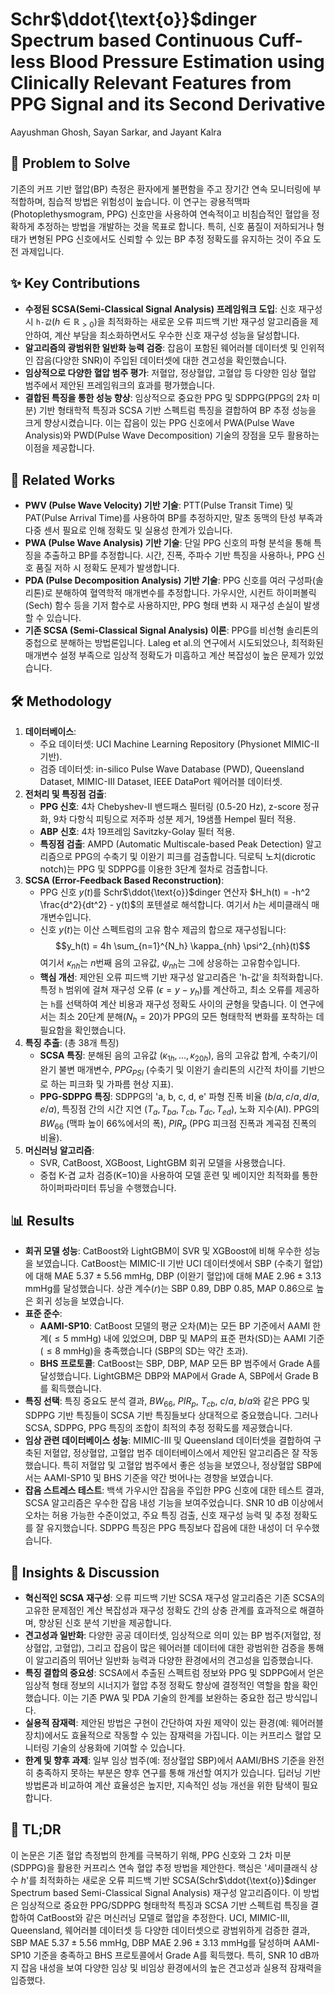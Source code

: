 # Schr$\ddot{\text{o}}$dinger Spectrum based Continuous Cuff-less Blood Pressure Estimation using Clinically Relevant Features from PPG Signal and its Second Derivative

Aayushman Ghosh, Sayan Sarkar, and Jayant Kalra

## 🧩 Problem to Solve

기존의 커프 기반 혈압(BP) 측정은 환자에게 불편함을 주고 장기간 연속 모니터링에 부적합하며, 침습적 방법은 위험성이 높습니다. 이 연구는 광용적맥파(Photoplethysmogram, PPG) 신호만을 사용하여 연속적이고 비침습적인 혈압을 정확하게 추정하는 방법을 개발하는 것을 목표로 합니다. 특히, 신호 품질이 저하되거나 형태가 변형된 PPG 신호에서도 신뢰할 수 있는 BP 추정 정확도를 유지하는 것이 주요 도전 과제입니다.

## ✨ Key Contributions

- **수정된 SCSA(Semi-Classical Signal Analysis) 프레임워크 도입**: 신호 재구성 시 `h-값`($h \in \mathbb{R}_{>0}$)을 최적화하는 새로운 오류 피드백 기반 재구성 알고리즘을 제안하여, 계산 부담을 최소화하면서도 우수한 신호 재구성 성능을 달성합니다.
- **알고리즘의 광범위한 일반화 능력 검증**: 잡음이 포함된 웨어러블 데이터셋 및 인위적인 잡음(다양한 SNR)이 주입된 데이터셋에 대한 견고성을 확인했습니다.
- **임상적으로 다양한 혈압 범주 평가**: 저혈압, 정상혈압, 고혈압 등 다양한 임상 혈압 범주에서 제안된 프레임워크의 효과를 평가했습니다.
- **결합된 특징을 통한 성능 향상**: 임상적으로 중요한 PPG 및 SDPPG(PPG의 2차 미분) 기반 형태학적 특징과 SCSA 기반 스펙트럼 특징을 결합하여 BP 추정 성능을 크게 향상시켰습니다. 이는 잡음이 있는 PPG 신호에서 PWA(Pulse Wave Analysis)와 PWD(Pulse Wave Decomposition) 기술의 장점을 모두 활용하는 이점을 제공합니다.

## 📎 Related Works

- **PWV (Pulse Wave Velocity) 기반 기술**: PTT(Pulse Transit Time) 및 PAT(Pulse Arrival Time)를 사용하여 BP를 추정하지만, 말초 동맥의 탄성 부족과 다중 센서 필요로 인해 정확도 및 실용성 한계가 있습니다.
- **PWA (Pulse Wave Analysis) 기반 기술**: 단일 PPG 신호의 파형 분석을 통해 특징을 추출하고 BP를 추정합니다. 시간, 진폭, 주파수 기반 특징을 사용하나, PPG 신호 품질 저하 시 정확도 문제가 발생합니다.
- **PDA (Pulse Decomposition Analysis) 기반 기술**: PPG 신호를 여러 구성파(솔리톤)로 분해하여 혈역학적 매개변수를 추정합니다. 가우시안, 시컨트 하이퍼볼릭(Sech) 함수 등을 기저 함수로 사용하지만, PPG 형태 변화 시 재구성 손실이 발생할 수 있습니다.
- **기존 SCSA (Semi-Classical Signal Analysis) 이론**: PPG를 비선형 솔리톤의 중첩으로 분해하는 방법론입니다. Laleg et al.의 연구에서 시도되었으나, 최적화된 매개변수 설정 부족으로 임상적 정확도가 미흡하고 계산 복잡성이 높은 문제가 있었습니다.

## 🛠️ Methodology

1. **데이터베이스**:
   - 주요 데이터셋: UCI Machine Learning Repository (Physionet MIMIC-II 기반).
   - 검증 데이터셋: in-silico Pulse Wave Database (PWD), Queensland Dataset, MIMIC-III Dataset, IEEE DataPort 웨어러블 데이터셋.
2. **전처리 및 특징점 검출**:
   - **PPG 신호**: 4차 Chebyshev-II 밴드패스 필터링 (0.5-20 Hz), z-score 정규화, 9차 다항식 피팅으로 저주파 성분 제거, 19샘플 Hempel 필터 적용.
   - **ABP 신호**: 4차 19프레임 Savitzky-Golay 필터 적용.
   - **특징점 검출**: AMPD (Automatic Multiscale-based Peak Detection) 알고리즘으로 PPG의 수축기 및 이완기 피크를 검출합니다. 딕로틱 노치(dicrotic notch)는 PPG 및 SDPPG를 이용한 3단계 절차로 검출합니다.
3. **SCSA (Error-Feedback Based Reconstruction)**:
   - PPG 신호 $y(t)$를 Schr$\ddot{\text{o}}$dinger 연산자 $H_h(t) = -h^2 \frac{d^2}{dt^2} - y(t)$의 포텐셜로 해석합니다. 여기서 $h$는 세미클래식 매개변수입니다.
   - 신호 $y(t)$는 이산 스펙트럼의 고유 함수 제곱의 합으로 재구성됩니다: $$y_h(t) = 4h \sum_{n=1}^{N_h} \kappa_{nh} \psi^2_{nh}(t)$$ 여기서 $\kappa_{nh}$는 $n$번째 음의 고유값, $\psi_{nh}$는 그에 상응하는 고유함수입니다.
   - **핵심 개선**: 제안된 오류 피드백 기반 재구성 알고리즘은 'h-값'을 최적화합니다. 특정 `h` 범위에 걸쳐 재구성 오류 ($\epsilon = y - y_h$)를 계산하고, 최소 오류를 제공하는 `h`를 선택하여 계산 비용과 재구성 정확도 사이의 균형을 맞춥니다. 이 연구에서는 최소 20단계 분해($N_h = 20$)가 PPG의 모든 형태학적 변화를 포착하는 데 필요함을 확인했습니다.
4. **특징 추출**: (총 38개 특징)
   - **SCSA 특징**: 분해된 음의 고유값 ($\kappa_{1h}, \dots, \kappa_{20h}$), 음의 고유값 합계, 수축기/이완기 불변 매개변수, $PPG_{PSI}$ (수축기 및 이완기 솔리톤의 시간적 차이를 기반으로 하는 피크화 및 가파름 현상 지표).
   - **PPG-SDPPG 특징**: SDPPG의 'a, b, c, d, e' 파형 진폭 비율 ($b/a, c/a, d/a, e/a$), 특징점 간의 시간 지연 ($T_a, T_{ba}, T_{cb}, T_{dc}, T_{ed}$), 노화 지수(AI). PPG의 $BW_{66}$ (맥파 높이 66%에서의 폭), $PIR_p$ (PPG 피크점 진폭과 계곡점 진폭의 비율).
5. **머신러닝 알고리즘**:
   - SVR, CatBoost, XGBoost, LightGBM 회귀 모델을 사용했습니다.
   - 중첩 K-겹 교차 검증(K=10)을 사용하여 모델 훈련 및 베이지안 최적화를 통한 하이퍼파라미터 튜닝을 수행했습니다.

## 📊 Results

- **회귀 모델 성능**: CatBoost와 LightGBM이 SVR 및 XGBoost에 비해 우수한 성능을 보였습니다. CatBoost는 MIMIC-II 기반 UCI 데이터셋에서 SBP (수축기 혈압)에 대해 MAE $5.37 \pm 5.56$ mmHg, DBP (이완기 혈압)에 대해 MAE $2.96 \pm 3.13$ mmHg를 달성했습니다. 상관 계수($r$)는 SBP 0.89, DBP 0.85, MAP 0.86으로 높은 회귀 성능을 보였습니다.
- **표준 준수**:
  - **AAMI-SP10**: CatBoost 모델의 평균 오차(M)는 모든 BP 기준에서 AAMI 한계($\le 5$ mmHg) 내에 있었으며, DBP 및 MAP의 표준 편차(SD)는 AAMI 기준($\le 8$ mmHg)을 충족했습니다 (SBP의 SD는 약간 초과).
  - **BHS 프로토콜**: CatBoost는 SBP, DBP, MAP 모든 BP 범주에서 Grade A를 달성했습니다. LightGBM은 DBP와 MAP에서 Grade A, SBP에서 Grade B를 획득했습니다.
- **특징 선택**: 특징 중요도 분석 결과, $BW_{66}$, $PIR_p$, $T_{cb}$, $c/a$, $b/a$와 같은 PPG 및 SDPPG 기반 특징들이 SCSA 기반 특징들보다 상대적으로 중요했습니다. 그러나 SCSA, SDPPG, PPG 특징의 조합이 최적의 추정 정확도를 제공했습니다.
- **임상 관련 데이터베이스 성능**: MIMIC-III 및 Queensland 데이터셋을 결합하여 구축된 저혈압, 정상혈압, 고혈압 범주 데이터베이스에서 제안된 알고리즘은 잘 작동했습니다. 특히 저혈압 및 고혈압 범주에서 좋은 성능을 보였으나, 정상혈압 SBP에서는 AAMI-SP10 및 BHS 기준을 약간 벗어나는 경향을 보였습니다.
- **잡음 스트레스 테스트**: 백색 가우시안 잡음을 주입한 PPG 신호에 대한 테스트 결과, SCSA 알고리즘은 우수한 잡음 내성 기능을 보여주었습니다. SNR 10 dB 이상에서 오차는 허용 가능한 수준이었고, 주요 특징 검출, 신호 재구성 능력 및 추정 정확도를 잘 유지했습니다. SDPPG 특징은 PPG 특징보다 잡음에 대한 내성이 더 우수했습니다.

## 🧠 Insights & Discussion

- **혁신적인 SCSA 재구성**: 오류 피드백 기반 SCSA 재구성 알고리즘은 기존 SCSA의 고유한 문제점인 계산 복잡성과 재구성 정확도 간의 상충 관계를 효과적으로 해결하며, 향상된 신호 분석 기반을 제공합니다.
- **견고성과 일반화**: 다양한 공공 데이터셋, 임상적으로 의미 있는 BP 범주(저혈압, 정상혈압, 고혈압), 그리고 잡음이 많은 웨어러블 데이터에 대한 광범위한 검증을 통해 이 알고리즘의 뛰어난 일반화 능력과 다양한 환경에서의 견고성을 입증했습니다.
- **특징 결합의 중요성**: SCSA에서 추출된 스펙트럼 정보와 PPG 및 SDPPG에서 얻은 임상적 형태 정보의 시너지가 혈압 추정 정확도 향상에 결정적인 역할을 함을 확인했습니다. 이는 기존 PWA 및 PDA 기술의 한계를 보완하는 중요한 접근 방식입니다.
- **실용적 잠재력**: 제안된 방법은 구현이 간단하여 자원 제약이 있는 환경(예: 웨어러블 장치)에서도 효율적으로 작동할 수 있는 잠재력을 가집니다. 이는 커프리스 혈압 모니터링 기술의 상용화에 기여할 수 있습니다.
- **한계 및 향후 과제**: 일부 임상 범주(예: 정상혈압 SBP)에서 AAMI/BHS 기준을 완전히 충족하지 못하는 부분은 향후 연구를 통해 개선할 여지가 있습니다. 딥러닝 기반 방법론과 비교하여 계산 효율성은 높지만, 지속적인 성능 개선을 위한 탐색이 필요합니다.

## 📌 TL;DR

이 논문은 기존 혈압 측정법의 한계를 극복하기 위해, PPG 신호와 그 2차 미분(SDPPG)을 활용한 커프리스 연속 혈압 추정 방법을 제안한다. 핵심은 '세미클래식 상수 $h$'를 최적화하는 새로운 오류 피드백 기반 SCSA(Schr$\ddot{\text{o}}$dinger Spectrum based Semi-Classical Signal Analysis) 재구성 알고리즘이다. 이 방법은 임상적으로 중요한 PPG/SDPPG 형태학적 특징과 SCSA 기반 스펙트럼 특징을 결합하여 CatBoost와 같은 머신러닝 모델로 혈압을 추정한다. UCI, MIMIC-III, Queensland, 웨어러블 데이터셋 등 다양한 데이터셋으로 광범위하게 검증한 결과, SBP MAE $5.37 \pm 5.56$ mmHg, DBP MAE $2.96 \pm 3.13$ mmHg를 달성하며 AAMI-SP10 기준을 충족하고 BHS 프로토콜에서 Grade A를 획득했다. 특히, SNR 10 dB까지 잡음 내성을 보여 다양한 임상 및 비임상 환경에서의 높은 견고성과 실용적 잠재력을 입증했다.
